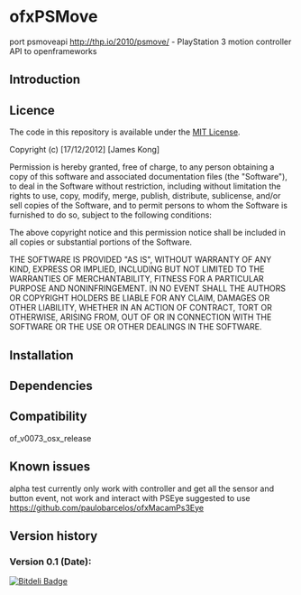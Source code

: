 ofxPSMove
=========

port psmoveapi http://thp.io/2010/psmove/ - PlayStation 3 motion controller API  to openframeworks 

Introduction
------------


Licence
-------
The code in this repository is available under the [MIT License](https://secure.wikimedia.org/wikipedia/en/wiki/Mit_license).

Copyright (c) [17/12/2012] [James Kong]

Permission is hereby granted, free of charge, to any person obtaining a copy of this software and associated documentation files (the "Software"), to deal in the Software without restriction, including without limitation the rights to use, copy, modify, merge, publish, distribute, sublicense, and/or sell copies of the Software, and to permit persons to whom the Software is furnished to do so, subject to the following conditions:

The above copyright notice and this permission notice shall be included in all copies or substantial portions of the Software.

THE SOFTWARE IS PROVIDED "AS IS", WITHOUT WARRANTY OF ANY KIND, EXPRESS OR IMPLIED, INCLUDING BUT NOT LIMITED TO THE WARRANTIES OF MERCHANTABILITY, FITNESS FOR A PARTICULAR PURPOSE AND NONINFRINGEMENT. IN NO EVENT SHALL THE AUTHORS OR COPYRIGHT HOLDERS BE LIABLE FOR ANY CLAIM, DAMAGES OR OTHER LIABILITY, WHETHER IN AN ACTION OF CONTRACT, TORT OR OTHERWISE, ARISING FROM, OUT OF OR IN CONNECTION WITH THE SOFTWARE OR THE USE OR OTHER DEALINGS IN THE SOFTWARE.

Installation
------------


Dependencies
------------

Compatibility
------------
of_v0073_osx_release

Known issues
------------
alpha test
currently only work with controller and get all the sensor and button event, not work and interact with PSEye
suggested to use https://github.com/paulobarcelos/ofxMacamPs3Eye

Version history
------------

### Version 0.1 (Date):


[![Bitdeli Badge](https://d2weczhvl823v0.cloudfront.net/fishkingsin/ofxpsmove/trend.png)](https://bitdeli.com/free "Bitdeli Badge")

